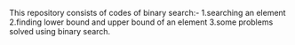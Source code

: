 This repository consists of codes of binary search:-
1.searching an element 
2.finding lower bound and upper bound of an element
3.some problems solved using binary search.

